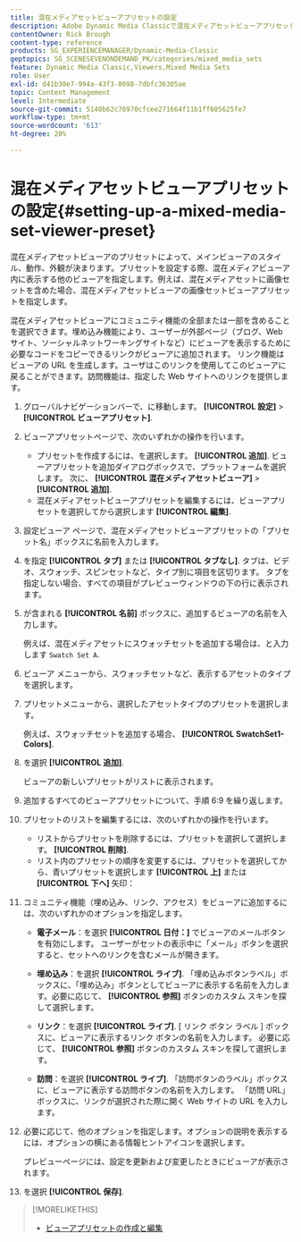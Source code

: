 ```yaml
---
title: 混在メディアセットビューアプリセットの設定
description: Adobe Dynamic Media Classicで混在メディアセットビューアプリセットを設定する方法について説明します。
contentOwner: Rick Brough
content-type: reference
products: SG_EXPERIENCEMANAGER/Dynamic-Media-Classic
geptopics: SG_SCENESEVENONDEMAND_PK/categories/mixed_media_sets
feature: Dynamic Media Classic,Viewers,Mixed Media Sets
role: User
exl-id: d41b30e7-994a-43f3-8698-7dbfc36305ae
topic: Content Management
level: Intermediate
source-git-commit: 5140b62c76970cfcee271664f11b1ff605625fe7
workflow-type: tm+mt
source-wordcount: '613'
ht-degree: 20%

---
```


# 混在メディアセットビューアプリセットの設定{#setting-up-a-mixed-media-set-viewer-preset}

混在メディアセットビューアのプリセットによって、メインビューアのスタイル、動作、外観が決まります。プリセットを設定する際、混在メディアビューア内に表示する他のビューアを指定します。例えば、混在メディアセットに画像セットを含めた場合、混在メディアセットビューアの画像セットビューアプリセットを指定します。

混在メディアセットビューアにコミュニティ機能の全部または一部を含めることを選択できます。埋め込み機能により、ユーザーが外部ページ（ブログ、Web サイト、ソーシャルネットワーキングサイトなど）にビューアを表示するために必要なコードをコピーできるリンクがビューアに追加されます。 リンク機能はビューアの URL を生成します。ユーザはこのリンクを使用してこのビューアに戻ることができます。訪問機能は、指定した Web サイトへのリンクを提供します。

1. グローバルナビゲーションバーで、に移動します。 **[!UICONTROL 設定]** > **[!UICONTROL ビューアプリセット]**.
1. ビューアプリセットページで、次のいずれかの操作を行います。

   * プリセットを作成するには、を選択します。 **[!UICONTROL 追加]**. ビューアプリセットを追加ダイアログボックスで、プラットフォームを選択します。 次に、 **[!UICONTROL 混在メディアセットビューア]** > **[!UICONTROL 追加]**.
   * 混在メディアセットビューアプリセットを編集するには、ビューアプリセットを選択してから選択します **[!UICONTROL 編集]**.

1. 設定ビューア ページで、混在メディアセットビューアプリセットの「プリセット名」ボックスに名前を入力します。
1. を指定 **[!UICONTROL タブ]** または **[!UICONTROL タブなし]**. タブは、ビデオ、スウォッチ、スピンセットなど、タイプ別に項目を区切ります。 タブを指定しない場合、すべての項目がプレビューウィンドウの下の行に表示されます。
1. が含まれる **[!UICONTROL 名前]** ボックスに、追加するビューアの名前を入力します。

   例えば、混在メディアセットにスウォッチセットを追加する場合は、と入力します `Swatch Set A`.

1. ビューア メニューから、スウォッチセットなど、表示するアセットのタイプを選択します。
1. プリセットメニューから、選択したアセットタイプのプリセットを選択します。

   例えば、スウォッチセットを追加する場合、 **[!UICONTROL SwatchSet1-Colors]**.

1. を選択 **[!UICONTROL 追加]**.

   ビューアの新しいプリセットがリストに表示されます。

1. 追加するすべてのビューアプリセットについて、手順 6:9 を繰り返します。
1. プリセットのリストを編集するには、次のいずれかの操作を行います。

   * リストからプリセットを削除するには、プリセットを選択して選択します。 **[!UICONTROL 削除]**.
   * リスト内のプリセットの順序を変更するには、プリセットを選択してから、青いプリセットを選択します **[!UICONTROL 上]** または **[!UICONTROL 下へ]** 矢印：

1. コミュニティ機能（埋め込み、リンク、アクセス）をビューアに追加するには、次のいずれかのオプションを指定します。

   * **電子メール**：を選択 **[!UICONTROL 日付：]** でビューアのメールボタンを有効にします。 ユーザーがセットの表示中に「メール」ボタンを選択すると、セットへのリンクを含むメールが開きます。

   * **埋め込み**：を選択 **[!UICONTROL ライブ]**. 「埋め込みボタンラベル」ボックスに、「埋め込み」ボタンとしてビューアに表示する名前を入力します。必要に応じて、 **[!UICONTROL 参照]** ボタンのカスタム スキンを探して選択します。

   * **リンク**：を選択 **[!UICONTROL ライブ]**. [ リンク ボタン ラベル ] ボックスに、ビューアに表示するリンク ボタンの名前を入力します。 必要に応じて、 **[!UICONTROL 参照]** ボタンのカスタム スキンを探して選択します。

   * **訪問**：を選択 **[!UICONTROL ライブ]**. 「訪問ボタンのラベル」ボックスに、ビューアに表示する訪問ボタンの名前を入力します。 「訪問 URL」ボックスに、リンクが選択された際に開く Web サイトの URL を入力します。

1. 必要に応じて、他のオプションを指定します。オプションの説明を表示するには、オプションの横にある情報ヒントアイコンを選択します。

   プレビューページには、設定を更新および変更したときにビューアが表示されます。

1. を選択 **[!UICONTROL 保存]**.

>[!MORELIKETHIS]
>
>* [ビューアプリセットの作成と編集](application-setup.md#adding_and_editing_viewer_presets)
